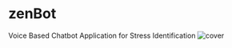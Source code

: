 # zenBot
Voice Based Chatbot Application for Stress Identification
![cover](https://github.com/RuwanaraT/zenBot/assets/79169142/d5c41687-920e-4f41-96b5-d0f76f8de3db)
